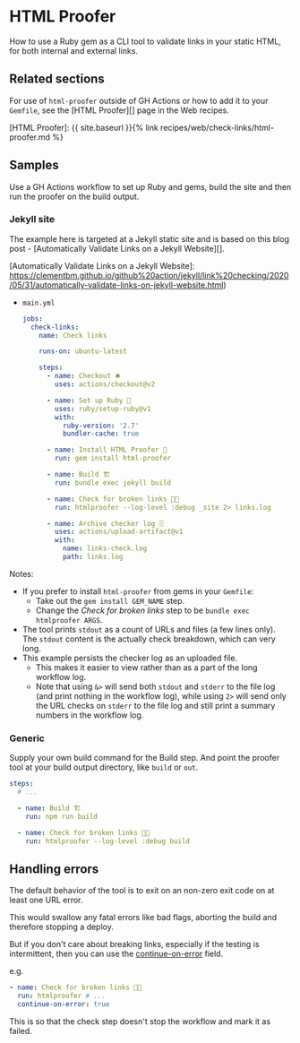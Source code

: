 # HTML Proofer

How to use a Ruby gem as a CLI tool to validate links in your static HTML, for both internal and external links.


## Related sections

For use of `html-proofer` outside of GH Actions or how to add it to your `Gemfile`, see the [HTML Proofer][] page in the Web recipes.

[HTML Proofer]: {{ site.baseurl }}{% link recipes/web/check-links/html-proofer.md %}


## Samples

Use a GH Actions workflow to set up Ruby and gems, build the site and then run the proofer on the build output.

### Jekyll site

The example here is targeted at a Jekyll static site and is based on this blog post - [Automatically Validate Links on a Jekyll Website][].

[Automatically Validate Links on a Jekyll Website]: https://clementbm.github.io/github%20action/jekyll/link%20checking/2020/05/31/automatically-validate-links-on-jekyll-website.html)

- `main.yml`
    ```yaml
    jobs:
      check-links:
        name: Check links

        runs-on: ubuntu-latest

        steps:
          - name: Checkout 🛎️
            uses: actions/checkout@v2

          - name: Set up Ruby 💎
            uses: ruby/setup-ruby@v1
            with:
              ruby-version: '2.7'
              bundler-cache: true

          - name: Install HTML Proofer 🔧
            run: gem install html-proofer

          - name: Build 🏗
            run: bundle exec jekyll build

          - name: Check for broken links 🧐🔗
            run: htmlproofer --log-level :debug _site 2> links.log

          - name: Archive checker log 🗄
            uses: actions/upload-artifact@v1
            with:
              name: links-check.log
              path: links.log
    ```

Notes:

- If you prefer to install `html-proofer` from gems in your `Gemfile`:
    - Take out the `gem install GEM_NAME` step.
    - Change the _Check for broken links_ step to be `bundle exec htmlproofer ARGS`.
- The tool prints `stdout` as a count of URLs and files (a few lines only). The `stdout` content is the actually check breakdown, which can very long.
- This example persists the checker log as an uploaded file.
    - This makes it easier to view rather than as a part of the long workflow log.
    - Note that using `&>` will send both `stdout` and `stderr` to the file log (and print nothing in the workflow log), while using `2>` will send only the URL checks on `stderr` to the file log and still print a summary numbers in the workflow log.

### Generic

Supply your own build command for the Build step. And point the proofer tool at your build output directory, like `build` or `out`.

```yaml
steps:
  # ...

  - name: Build 🏗
    run: npm run build

  - name: Check for broken links 🧐🔗
    run: htmlproofer --log-level :debug build
```


## Handling errors

The default behavior of the tool is to exit on an non-zero exit code on at least one URL error.

This would swallow any fatal errors like bad flags, aborting the build and therefore stopping a deploy.

But if you don't care about breaking links, especially if the testing is intermittent, then you can use the [continue-on-error][] field.

e.g.

```yaml
- name: Check for broken links 🧐🔗
  run: htmlproofer # ...
  continue-on-error: true
```

This is so that the check step doesn't stop the workflow and mark it as failed.

[continue-on-error]: https://docs.github.com/en/actions/reference/workflow-syntax-for-github-actions#jobsjob_idstepscontinue-on-error
